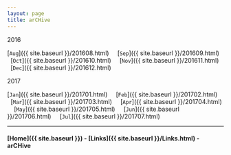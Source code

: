 ```yaml
---
layout: page
title: arCHive
---
```




2016

[`Aug`]({{ site.baseurl }}/201608.html) &nbsp; &nbsp;
[`Sep`]({{ site.baseurl }}/201609.html) &nbsp; &nbsp;
[`Oct`]({{ site.baseurl }}/201610.html) &nbsp; &nbsp;
[`Nov`]({{ site.baseurl }}/201611.html) &nbsp; &nbsp;
[`Dec`]({{ site.baseurl }}/201612.html)


2017

[`Jan`]({{ site.baseurl }}/201701.html) &nbsp; &nbsp;
[`Feb`]({{ site.baseurl }}/201702.html) &nbsp; &nbsp;
[`Mar`]({{ site.baseurl }}/201703.html) &nbsp; &nbsp;
[`Apr`]({{ site.baseurl }}/201704.html) &nbsp; &nbsp;
[`May`]({{ site.baseurl }}/201705.html) &nbsp; &nbsp;
[`Jun`]({{ site.baseurl }}/201706.html) &nbsp; &nbsp;
[`Jul`]({{ site.baseurl }}/201707.html)


---

#### [Home]({{ site.baseurl }}) - [Links]({{ site.baseurl }}/Links.html) - arCHive
